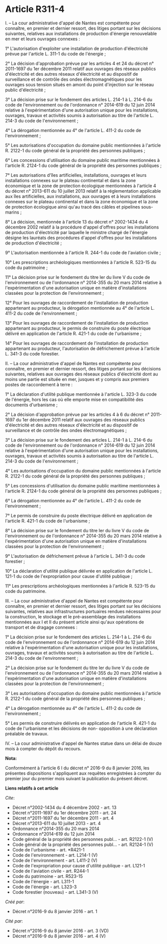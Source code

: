 # Article R311-4

I. – La cour administrative d'appel de Nantes est compétente pour connaître, en premier et dernier ressort, des litiges
portant sur les décisions suivantes, relatives aux installations de production d'énergie renouvelable en mer et leurs
ouvrages connexes : 

1° L'autorisation d'exploiter une installation de production d'électricité prévue par l'article L. 311-1 du code de
l'énergie ; 

2° La décision d'approbation prévue par les articles 4 et 24 du décret n° 2011-1697 du 1er décembre 2011 relatif aux ouvrages
des réseaux publics d'électricité et des autres réseaux d'électricité et au dispositif de surveillance et de contrôle des
ondes électromagnétiques pour les ouvrages sous tension situés en amont du point d'injection sur le réseau public
d'électricité ; 

3° La décision prise sur le fondement des articles L. 214-1 à L. 214-6 du code de l'environnement ou de l'ordonnance n°
2014-619 du 12 juin 2014 relative à l'expérimentation d'une autorisation unique pour les installations, ouvrages, travaux et
activités soumis à autorisation au titre de l'article L. 214-3 du code de l'environnement ; 

4° La dérogation mentionnée au 4° de l'article L. 411-2 du code de l'environnement ; 

5° Les autorisations d'occupation du domaine public mentionnées à l'article R. 2122-1 du code général de la propriété des
personnes publiques ; 

6° Les concessions d'utilisation du domaine public maritime mentionnées à l'article R. 2124-1 du code général de la propriété
des personnes publiques ; 

7° Les autorisations d'îles artificielles, installations, ouvrages et leurs installations connexes sur le plateau continental
et dans la zone économique et la zone de protection écologique mentionnées à l'article 4 du décret n° 2013-611 du 10 juillet
2013 relatif à la réglementation applicable aux îles artificielles, aux installations, aux ouvrages et à leurs installations
connexes sur le plateau continental et dans la zone économique et la zone de protection écologique ainsi qu'au tracé des
câbles et pipelines sous-marins ; 

8° La décision, mentionnée à l'article 13 du décret n° 2002-1434 du 4 décembre 2002 relatif à la procédure d'appel d'offres
pour les installations de production d'électricité par laquelle le ministre chargé de l'énergie désigne les lauréats des
procédures d'appel d'offres pour les installations de production d'électricité ; 

9° L'autorisation mentionnée à l'article R. 244-1 du code de l'aviation civile ; 

10° Les prescriptions archéologiques mentionnées à l'article R. 523-15 du code du patrimoine ; 

11° La décision prise sur le fondement du titre Ier du livre V du code de l'environnement ou de l'ordonnance n° 2014-355 du
20 mars 2014 relative à l'expérimentation d'une autorisation unique en matière d'installations classées pour la protection de
l'environnement ; 

12° Pour les ouvrages de raccordement de l'installation de production appartenant au producteur, la dérogation mentionnée au
4° de l'article L. 411-2 du code de l'environnement ; 

13° Pour les ouvrages de raccordement de l'installation de production appartenant au producteur, le permis de construire du
poste électrique délivré en application de l'article R. 421-1 du code de l'urbanisme ; 

14° Pour les ouvrages de raccordement de l'installation de production appartenant au producteur, l'autorisation de
défrichement prévue à l'article L. 341-3 du code forestier. 

II. – La cour administrative d'appel de Nantes est compétente pour connaître, en premier et dernier ressort, des litiges
portant sur les décisions suivantes, relatives aux ouvrages des réseaux publics d'électricité dont au moins une partie est
située en mer, jusques et y compris aux premiers postes de raccordement à terre : 

1° La déclaration d'utilité publique mentionnée à l'article L. 323-3 du code de l'énergie, hors les cas où elle emporte mise
en compatibilité des documents d'urbanisme ; 

2° La décision d'approbation prévue par les articles 4 à 6 du décret n° 2011-1697 du 1er décembre 2011 relatif aux ouvrages
des réseaux publics d'électricité et des autres réseaux d'électricité et au dispositif de surveillance et de contrôle des
ondes électromagnétiques ; 

3° La décision prise sur le fondement des articles L. 214-1 à L. 214-6 du code de l'environnement ou de l'ordonnance n°
2014-619 du 12 juin 2014 relative à l'expérimentation d'une autorisation unique pour les installations, ouvrages, travaux et
activités soumis à autorisation au titre de l'article L. 214-3 du code de l'environnement ; 

4° Les autorisations d'occupation du domaine public mentionnées à l'article R. 2122-1 du code général de la propriété des
personnes publiques ; 

5° Les concessions d'utilisation du domaine public maritime mentionnées à l'article R. 2124-1 du code général de la propriété
des personnes publiques ; 

6° La dérogation mentionnée au 4° de l'article L. 411-2 du code de l'environnement ; 

7° Le permis de construire du poste électrique délivré en application de l'article R. 421-1 du code de l'urbanisme ; 

8° La décision prise sur le fondement du titre Ier du livre V du code de l'environnement ou de l'ordonnance n° 2014-355 du 20
mars 2014 relative à l'expérimentation d'une autorisation unique en matière d'installations classées pour la protection de
l'environnement ; 

9° L'autorisation de défrichement prévue à l'article L. 341-3 du code forestier ; 

10° La déclaration d'utilité publique délivrée en application de l'article L. 121-1 du code de l'expropriation pour cause
d'utilité publique ; 

11° Les prescriptions archéologiques mentionnées à l'article R. 523-15 du code du patrimoine. 

III. – La cour administrative d'appel de Nantes est compétente pour connaître, en premier et dernier ressort, des litiges
portant sur les décisions suivantes, relatives aux infrastructures portuaires rendues nécessaires pour la construction, le
stockage et le pré-assemblage des installations mentionnées aux I et II du présent article ainsi qu'aux opérations de
transport et de dragage connexes : 

1° La décision prise sur le fondement des articles L. 214-1 à L. 214-6 du code de l'environnement ou de l'ordonnance n°
2014-619 du 12 juin 2014 relative à l'expérimentation d'une autorisation unique pour les installations, ouvrages, travaux et
activités soumis à autorisation au titre de l'article L. 214-3 du code de l'environnement ; 

2° La décision prise sur le fondement du titre Ier du livre V du code de l'environnement ou de l'ordonnance n° 2014-355 du 20
mars 2014 relative à l'expérimentation d'une autorisation unique en matière d'installations classées pour la protection de
l'environnement ; 

3° Les autorisations d'occupation du domaine public mentionnées à l'article R. 2122-1 du code général de la propriété des
personnes publiques ; 

4° La dérogation mentionnée au 4° de l'article L. 411-2 du code de l'environnement ; 

5° Les permis de construire délivrés en application de l'article R. 421-1 du code de l'urbanisme et les décisions de non-
opposition à une déclaration préalable de travaux. 

IV. – La cour administrative d'appel de Nantes statue dans un délai de douze mois à compter du dépôt du recours.

**Nota:**

Conformément à l'article 6 I du décret n° 2016-9 du 8 janvier 2016, les présentes dispositions s'appliquent aux requêtes
enregistrées à compter du premier jour du premier mois suivant la publication du présent décret.

**Liens relatifs à cet article**

_Cite_:

  - Décret n°2002-1434 du 4 décembre 2002 - art. 13
  - Décret n°2011-1697 du 1er décembre 2011 - art. 24
  - Décret n°2011-1697 du 1er décembre 2011 - art. 4
  - Décret n°2013-611 du 10 juillet 2013 - art. 4
  - Ordonnance n°2014-355 du 20 mars 2014
  - Ordonnance n°2014-619 du 12 juin 2014
  - Code général de la propriété des personnes publ... - art. R2122-1 (V)
  - Code général de la propriété des personnes publ... - art. R2124-1 (V)
  - Code de l'urbanisme - art. *R421-1
  - Code de l'environnement - art. L214-1 (V)
  - Code de l'environnement - art. L411-2 (V)
  - Code de l'expropriation pour cause d'utilité publique - art. L121-1
  - Code de l'aviation civile - art. R244-1
  - Code du patrimoine - art. R523-15
  - Code de l'énergie - art. L311-1
  - Code de l'énergie - art. L323-3
  - Code forestier (nouveau) - art. L341-3 (V)

_Créé par_:

  - Décret n°2016-9 du 8 janvier 2016 - art. 1

_Cité par_:

  - Décret n°2016-9 du 8 janvier 2016 - art. 3 (VD)
  - Décret n°2016-9 du 8 janvier 2016 - art. 4 (V)
